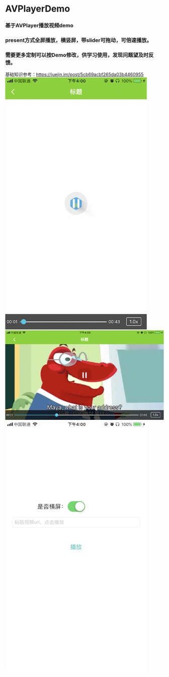 # AVPlayerDemo
### 基于AVPlayer播放视频demo
### present方式全屏播放，横竖屏，带slider可拖动，可倍速播放。
### 需要更多定制可以按Demo修改，供学习使用，发现问题望及时反馈。
基础知识参考：https://juejin.im/post/5cb69acbf265da03b4460955
![png1](https://github.com/wingsrao/AVPlayerDemo/blob/master/1.PNG "png1")
![png2](https://github.com/wingsrao/AVPlayerDemo/blob/master/2.PNG "png2")
![png3](https://github.com/wingsrao/AVPlayerDemo/blob/master/3.PNG "png3")

